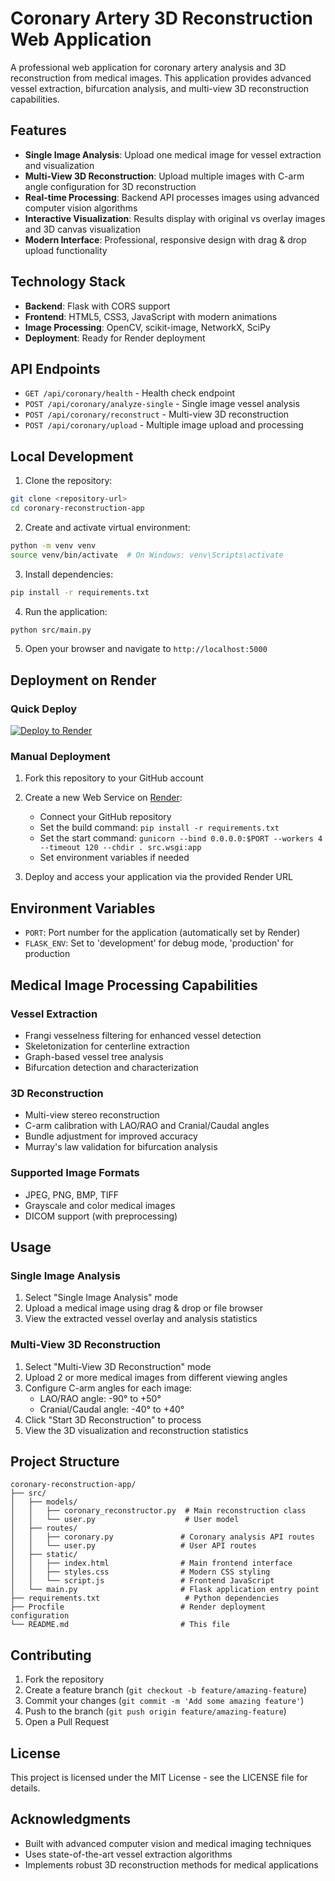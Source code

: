 # Coronary Artery 3D Reconstruction Web Application

A professional web application for coronary artery analysis and 3D reconstruction from medical images. This application provides advanced vessel extraction, bifurcation analysis, and multi-view 3D reconstruction capabilities.

## Features

- **Single Image Analysis**: Upload one medical image for vessel extraction and visualization
- **Multi-View 3D Reconstruction**: Upload multiple images with C-arm angle configuration for 3D reconstruction
- **Real-time Processing**: Backend API processes images using advanced computer vision algorithms
- **Interactive Visualization**: Results display with original vs overlay images and 3D canvas visualization
- **Modern Interface**: Professional, responsive design with drag & drop upload functionality

## Technology Stack

- **Backend**: Flask with CORS support
- **Frontend**: HTML5, CSS3, JavaScript with modern animations
- **Image Processing**: OpenCV, scikit-image, NetworkX, SciPy
- **Deployment**: Ready for Render deployment

## API Endpoints

- `GET /api/coronary/health` - Health check endpoint
- `POST /api/coronary/analyze-single` - Single image vessel analysis
- `POST /api/coronary/reconstruct` - Multi-view 3D reconstruction
- `POST /api/coronary/upload` - Multiple image upload and processing

## Local Development

1. Clone the repository:
```bash
git clone <repository-url>
cd coronary-reconstruction-app
```

2. Create and activate virtual environment:
```bash
python -m venv venv
source venv/bin/activate  # On Windows: venv\Scripts\activate
```

3. Install dependencies:
```bash
pip install -r requirements.txt
```

4. Run the application:
```bash
python src/main.py
```

5. Open your browser and navigate to `http://localhost:5000`

## Deployment on Render

### Quick Deploy
[![Deploy to Render](https://render.com/images/deploy-to-render-button.svg)](https://render.com/deploy)

### Manual Deployment

1. Fork this repository to your GitHub account

2.  Create a new Web Service on [Render](https://render.com):
    
    *   Connect your GitHub repository
    *   Set the build command: `pip install -r requirements.txt`
    *   Set the start command: `gunicorn --bind 0.0.0.0:$PORT --workers 4 --timeout 120 --chdir . src.wsgi:app`
    *   Set environment variables if needed

3. Deploy and access your application via the provided Render URL

## Environment Variables

- `PORT`: Port number for the application (automatically set by Render)
- `FLASK_ENV`: Set to 'development' for debug mode, 'production' for production

## Medical Image Processing Capabilities

### Vessel Extraction
- Frangi vesselness filtering for enhanced vessel detection
- Skeletonization for centerline extraction
- Graph-based vessel tree analysis
- Bifurcation detection and characterization

### 3D Reconstruction
- Multi-view stereo reconstruction
- C-arm calibration with LAO/RAO and Cranial/Caudal angles
- Bundle adjustment for improved accuracy
- Murray's law validation for bifurcation analysis

### Supported Image Formats
- JPEG, PNG, BMP, TIFF
- Grayscale and color medical images
- DICOM support (with preprocessing)

## Usage

### Single Image Analysis
1. Select "Single Image Analysis" mode
2. Upload a medical image using drag & drop or file browser
3. View the extracted vessel overlay and analysis statistics

### Multi-View 3D Reconstruction
1. Select "Multi-View 3D Reconstruction" mode
2. Upload 2 or more medical images from different viewing angles
3. Configure C-arm angles for each image:
   - LAO/RAO angle: -90° to +50°
   - Cranial/Caudal angle: -40° to +40°
4. Click "Start 3D Reconstruction" to process
5. View the 3D visualization and reconstruction statistics

## Project Structure

```
coronary-reconstruction-app/
├── src/
│   ├── models/
│   │   ├── coronary_reconstructor.py  # Main reconstruction class
│   │   └── user.py                    # User model
│   ├── routes/
│   │   ├── coronary.py               # Coronary analysis API routes
│   │   └── user.py                   # User API routes
│   ├── static/
│   │   ├── index.html                # Main frontend interface
│   │   ├── styles.css                # Modern CSS styling
│   │   └── script.js                 # Frontend JavaScript
│   └── main.py                       # Flask application entry point
├── requirements.txt                   # Python dependencies
├── Procfile                          # Render deployment configuration
└── README.md                         # This file
```

## Contributing

1. Fork the repository
2. Create a feature branch (`git checkout -b feature/amazing-feature`)
3. Commit your changes (`git commit -m 'Add some amazing feature'`)
4. Push to the branch (`git push origin feature/amazing-feature`)
5. Open a Pull Request

## License

This project is licensed under the MIT License - see the LICENSE file for details.

## Acknowledgments

- Built with advanced computer vision and medical imaging techniques
- Uses state-of-the-art vessel extraction algorithms
- Implements robust 3D reconstruction methods for medical applications

